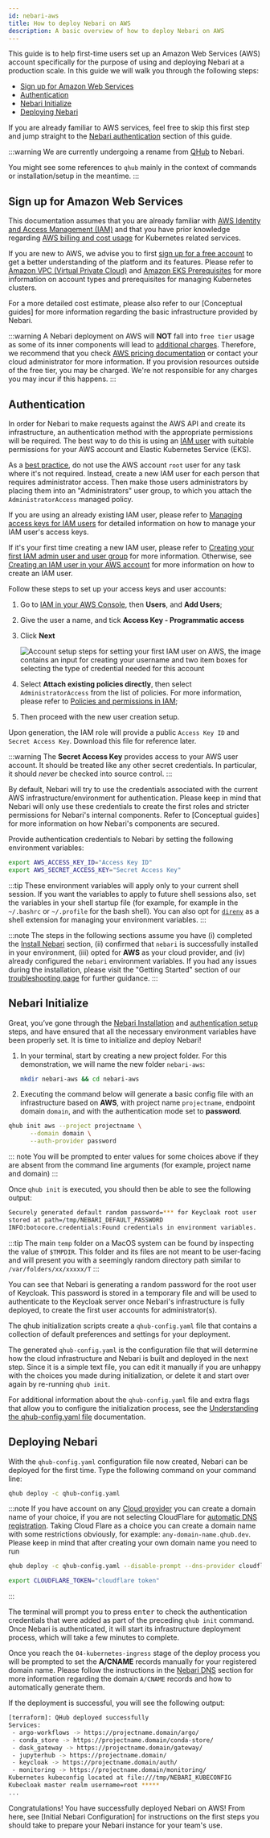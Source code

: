 ```yaml
---
id: nebari-aws
title: How to deploy Nebari on AWS
description: A basic overview of how to deploy Nebari on AWS
---
```


This guide is to help first-time users set up an Amazon Web Services (AWS) account specifically for the purpose of using and deploying Nebari at a production scale. In this guide
we will walk you through the following steps:

- [Sign up for Amazon Web Services](#sign-up-for-amazon-web-services)
- [Authentication](#authentication)
- [Nebari Initialize](#nebari-initialize)
- [Deploying Nebari](#deploying-nebari)

If you are already familiar to AWS services, feel free to skip this first step and jump straight to the [Nebari authentication](#authentication) section of this guide.

:::warning
We are currently undergoing a rename from [QHub](https://docs.qhub.dev/) to Nebari.

You might see some references to `qhub` mainly in the context of commands or installation/setup in the meantime.
:::

## Sign up for Amazon Web Services

This documentation assumes that you are already familiar with [AWS Identity and Access Management (IAM)](https://docs.aws.amazon.com/IAM/latest/UserGuide/introduction.html) and
that you have prior knowledge regarding [AWS billing and cost usage](https://aws.amazon.com/eks/pricing/) for Kubernetes related services.

If you are new to AWS, we advise you to first [sign up for a free account](https://aws.amazon.com/free/free-tier/) to get a better understanding of the platform and its features.
Please refer to [Amazon VPC (Virtual Private Cloud)](https://aws.amazon.com/vpc/?nc1=h_ls) and
[Amazon EKS Prerequisites](https://docs.aws.amazon.com/eks/latest/userguide/getting-started-console.html#eks-prereqs) for more information on account types and prerequisites for
managing Kubernetes clusters.

<!-- TODO: add link to conceptual guide -->

For a more detailed cost estimate, please also refer to our \[Conceptual guides\] for more information regarding the basic infrastructure provided by Nebari.

:::warning
A Nebari deployment on AWS will **NOT** fall into `free tier` usage as some of its inner components will lead to [additional charges](https://aws.amazon.com/eks/pricing/). Therefore, we recommend that you check [AWS pricing documentation](https://aws.amazon.com/ec2/pricing/) or contact your
cloud administrator for more information. If you provision resources outside of the free tier, you may be charged. We're not responsible for any charges you may incur if this
happens.
:::

## Authentication

In order for Nebari to make requests against the AWS API and create its infrastructure, an authentication method with the appropriate permissions will be required. The best way
to do this is using an [IAM user](https://docs.aws.amazon.com/IAM/latest/UserGuide/introduction.html) with suitable permissions for your AWS account and Elastic Kubernetes Service (EKS).

As a [best practice](https://docs.aws.amazon.com/IAM/latest/UserGuide/best-practices.html#lock-away-credentials), do not use the AWS account `root` user for any task where it's not
required. Instead, create a new IAM user for each person that requires administrator access. Then make those users administrators by placing them into an "Administrators" user
group, to which you attach the `AdministratorAccess` managed policy.

If you are using an already existing IAM user, please refer to
[Managing access keys for IAM users](https://docs.aws.amazon.com/IAM/latest/UserGuide/id_credentials_access-keys.html#Using_CreateAccessKey) for detailed information on how to
manage your IAM user's access keys.

If it's your first time creating a new IAM user, please refer to
[Creating your first IAM admin user and user group](https://docs.aws.amazon.com/IAM/latest/UserGuide/getting-started_create-admin-group.html) for more information. Otherwise, see
[Creating an IAM user in your AWS account](https://docs.aws.amazon.com/IAM/latest/UserGuide/id_users_create.html) for more information on how to create an IAM user.

Follow these steps to set up your access keys and user accounts:

1. Go to [IAM in your AWS Console](https://console.aws.amazon.com/iam/home), then **Users**, and **Add Users**;
2. Give the user a name, and tick **Access Key - Programmatic access**
3. Click **Next**

   ![Account setup steps for setting your first IAM user on AWS, the image contains an input for creating your username and two item boxes for selecting the type of credential needed for this account](/img/how-tos-aws-new-iam-user.png "Creating your IAM user account")

4. Select **Attach existing policies directly**, then select `AdministratorAccess` from the list of policies. For more information, please refer to
   [Policies and permissions in IAM](https://docs.aws.amazon.com/IAM/latest/UserGuide/access_policies.html);
5. Then proceed with the new user creation setup.

Upon generation, the IAM role will provide a public `Access Key ID` and `Secret Access Key`. Download this file for reference later.

:::warning
The **Secret Access Key** provides access to your AWS user account. It should be treated like any other secret credentials. In particular, it should _never_ be
checked into source control.
:::

By default, Nebari will try to use the credentials associated with the current AWS infrastructure/environment for authentication. Please keep in mind that Nebari will only use
these credentials to create the first roles and stricter permissions for Nebari's internal components. Refer to \[Conceptual guides\] for more information on how Nebari's
components are secured.

Provide authentication credentials to Nebari by setting the following environment variables:

```bash
export AWS_ACCESS_KEY_ID="Access Key ID"
export AWS_SECRET_ACCESS_KEY="Secret Access Key"
```

:::tip
These environment variables will apply only to your current shell session. If you want the variables to apply to future shell sessions also, set the variables in your shell
startup file (for example, for example in the `~/.bashrc` or `~/.profile` for the bash shell). You can also opt for [`direnv`](https://direnv.net/) as a shell extension for managing your environment variables.
:::

:::note
The steps in the following sections assume you have (i) completed the [Install Nebari](/getting-started/installing-nebari) section, (ii) confirmed that `nebari` is successfully
installed in your environment, (iii) opted for **AWS** as your cloud provider, and (iv) already configured the `nebari` environment variables. If you had any issues during the
installation, please visit the "Getting Started" section of our [troubleshooting page](/troubleshooting) for further guidance.
:::

## Nebari Initialize

Great, you’ve gone through the [Nebari Installation](/getting-started/installing-nebari.md) and [authentication setup](#authentication) steps, and have ensured that all the necessary
environment variables have been properly set. It is time to initialize and deploy Nebari!

1. In your terminal, start by creating a new project folder. For this demonstration, we will name the new folder `nebari-aws`:

   ```bash
   mkdir nebari-aws && cd nebari-aws
   ```

2. Executing the command below will generate a basic config file with an infrastructure based on **AWS**, with project name `projectname`, endpoint domain `domain`, and with the authentication mode set to **password**.

```bash
qhub init aws --project projectname \
	  --domain domain \
	  --auth-provider password
```

::: note
You will be prompted to enter values for some choices above if they are absent from the command line arguments (for example, project name and domain)
:::

Once `qhub init` is executed, you should then be able to see the following output:

```bash
Securely generated default random password=*** for Keycloak root user
stored at path=/tmp/NEBARI_DEFAULT_PASSWORD
INFO:botocore.credentials:Found credentials in environment variables.
```

:::tip
The main `temp` folder on a MacOS system can be found by inspecting the value of `$TMPDIR`. This folder and its files are not meant to be user-facing and will present you
with a seemingly random directory path similar to `/var/folders/xx/xxxxx/T`
:::

You can see that Nebari is generating a random password for the root user of Keycloak. This password is stored in a temporary file and will be used to authenticate to the Keycloak
server once Nebari's infrastructure is fully deployed, to create the first user accounts for administrator(s).

The qhub initialization scripts create a `qhub-config.yaml` file that contains a collection of default preferences and settings for your deployment.

The generated `qhub-config.yaml` is the configuration file that will determine how the cloud infrastructure and Nebari is built and deployed in the next step. Since it is a
simple text file, you can edit it manually if you are unhappy with the choices you made during initialization, or delete it and start over again by re-running `qhub init`.

For additional information about the `qhub-config.yaml` file and extra flags that allow you to configure the initialization process, see the
[Understanding the qhub-config.yaml file](/tutorials) documentation.

## Deploying Nebari

With the `qhub-config.yaml` configuration file now created, Nebari can be deployed for the first time. Type the following command on your command line:

```bash
qhub deploy -c qhub-config.yaml
```
:::note
If you have account on any [Cloud provider](https://www.nebari.dev/getting-started/cloud-providers) you can create a domain name of your choice, if you are not selecting CloudFlare for [automatic DNS registration](https://www.nebari.dev/how-tos/domain-registry). Taking Cloud Flare as a choice you can create a domain name with some restrictions obviously, for example: `any-domain-name.qhub.dev`. Please keep in mind that after creating your own domain name you need to run  

```bash
qhub deploy -c qhub-config.yaml --disable-prompt --dns-provider cloudflare --dns-auto-provision
```

```bash
export CLOUDFLARE_TOKEN="cloudflare token"
```
:::

The terminal will prompt you to press <kbd>enter</kbd> to check the authentication credentials that were added as part of the preceding `qhub init` command. Once Nebari is
authenticated, it will start its infrastructure deployment process, which will take a few minutes to complete.

Once you reach the `04-kubernetes-ingress` stage of the deploy process you will be prompted to set the **A/CNAME** records manually for your registered domain name. Please
follow the instructions in the [Nebari DNS](/how-tos/domain-registry.md) section for more information regarding the domain `A/CNAME` records and how to automatically generate them.

If the deployment is successful, you will see the following output:

```bash
[terraform]: QHub deployed successfully
Services:
 - argo-workflows -> https://projectname.domain/argo/
 - conda_store -> https://projectname.domain/conda-store/
 - dask_gateway -> https://projectname.domain/gateway/
 - jupyterhub -> https://projectname.domain/
 - keycloak -> https://projectname.domain/auth/
 - monitoring -> https://projectname.domain/monitoring/
Kubernetes kubeconfig located at file:///tmp/NEBARI_KUBECONFIG
Kubecloak master realm username=root *****
...
```

Congratulations! You have successfully deployed Nebari on AWS! From here, see \[Initial Nebari Configuration\] for instructions on the first steps you should take to prepare your
Nebari instance for your team's use.
